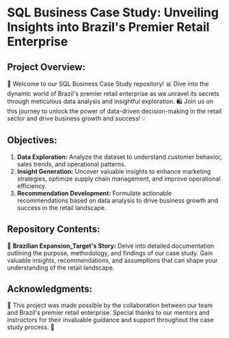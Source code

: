 # SQL Business Case Study: Unveiling Insights into Brazil's Premier Retail Enterprise

## Project Overview:

🚀 Welcome to our SQL Business Case Study repository! 📊 Dive into the dynamic world of Brazil's premier retail enterprise as we unravel its secrets through meticulous data analysis and insightful exploration. 🛍️ Join us on this journey to unlock the power of data-driven decision-making in the retail sector and drive business growth and success! 💡

## Objectives:

1. **Data Exploration:** Analyze the dataset to understand customer behavior, sales trends, and operational patterns.
2. **Insight Generation:** Uncover valuable insights to enhance marketing strategies, optimize supply chain management, and improve operational efficiency.
3. **Recommendation Development:** Formulate actionable recommendations based on data analysis to drive business growth and success in the retail landscape.

## Repository Contents:

📄 **Brazilian Expansion_Target's Story:** Delve into detailed documentation outlining the purpose, methodology, and findings of our case study. Gain valuable insights, recommendations, and assumptions that can shape your understanding of the retail landscape.

## Acknowledgments:

🙏 This project was made possible by the collaboration between our team and Brazil's premier retail enterprise. Special thanks to our mentors and instructors for their invaluable guidance and support throughout the case study process. 🌟
 
